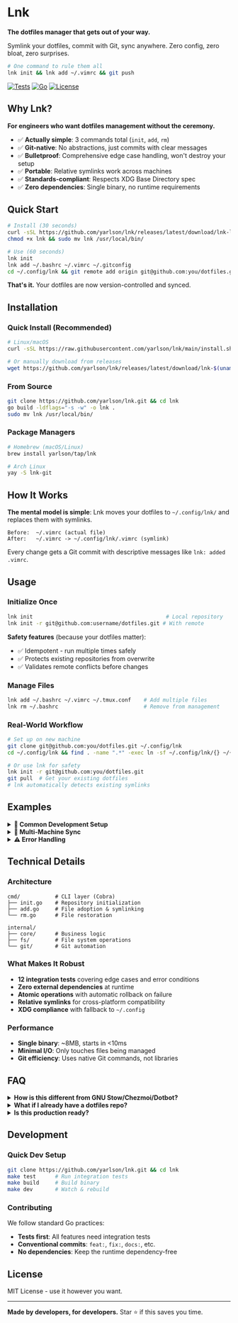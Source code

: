 # Lnk

**The dotfiles manager that gets out of your way.**

Symlink your dotfiles, commit with Git, sync anywhere. Zero config, zero bloat, zero surprises.

```bash
# One command to rule them all
lnk init && lnk add ~/.vimrc && git push
```

[![Tests](https://img.shields.io/badge/tests-12%20passing-green)](./test) [![Go](https://img.shields.io/badge/go-1.21+-blue)](https://golang.org) [![License](https://img.shields.io/badge/license-MIT-blue)](LICENSE)

## Why Lnk?

**For engineers who want dotfiles management without the ceremony.**

- ✅ **Actually simple**: 3 commands total (`init`, `add`, `rm`)
- ✅ **Git-native**: No abstractions, just commits with clear messages
- ✅ **Bulletproof**: Comprehensive edge case handling, won't destroy your setup
- ✅ **Portable**: Relative symlinks work across machines
- ✅ **Standards-compliant**: Respects XDG Base Directory spec
- ✅ **Zero dependencies**: Single binary, no runtime requirements

## Quick Start

```bash
# Install (30 seconds)
curl -sSL https://github.com/yarlson/lnk/releases/latest/download/lnk-linux-amd64 -o lnk
chmod +x lnk && sudo mv lnk /usr/local/bin/

# Use (60 seconds)
lnk init
lnk add ~/.bashrc ~/.vimrc ~/.gitconfig
cd ~/.config/lnk && git remote add origin git@github.com:you/dotfiles.git && git push -u origin main
```

**That's it.** Your dotfiles are now version-controlled and synced.

## Installation

### Quick Install (Recommended)

```bash
# Linux/macOS
curl -sSL https://raw.githubusercontent.com/yarlson/lnk/main/install.sh | bash

# Or manually download from releases
wget https://github.com/yarlson/lnk/releases/latest/download/lnk-$(uname -s | tr '[:upper:]' '[:lower:]')-amd64
```

### From Source

```bash
git clone https://github.com/yarlson/lnk.git && cd lnk
go build -ldflags="-s -w" -o lnk .
sudo mv lnk /usr/local/bin/
```

### Package Managers

```bash
# Homebrew (macOS/Linux)
brew install yarlson/tap/lnk

# Arch Linux
yay -S lnk-git
```

## How It Works

**The mental model is simple**: Lnk moves your dotfiles to `~/.config/lnk/` and replaces them with symlinks.

```
Before:  ~/.vimrc (actual file)
After:   ~/.vimrc -> ~/.config/lnk/.vimrc (symlink)
```

Every change gets a Git commit with descriptive messages like `lnk: added .vimrc`.

## Usage

### Initialize Once

```bash
lnk init                                          # Local repository
lnk init -r git@github.com:username/dotfiles.git # With remote
```

**Safety features** (because your dotfiles matter):
- ✅ Idempotent - run multiple times safely
- ✅ Protects existing repositories from overwrite  
- ✅ Validates remote conflicts before changes

### Manage Files

```bash
lnk add ~/.bashrc ~/.vimrc ~/.tmux.conf    # Add multiple files
lnk rm ~/.bashrc                           # Remove from management
```

### Real-World Workflow

```bash
# Set up on new machine
git clone git@github.com:you/dotfiles.git ~/.config/lnk
cd ~/.config/lnk && find . -name ".*" -exec ln -sf ~/.config/lnk/{} ~/{} \;

# Or use lnk for safety
lnk init -r git@github.com:you/dotfiles.git
git pull  # Get your existing dotfiles
# lnk automatically detects existing symlinks
```

## Examples

<details>
<summary><strong>📁 Common Development Setup</strong></summary>

```bash
# Shell & terminal
lnk add ~/.bashrc ~/.zshrc ~/.tmux.conf

# Development tools  
lnk add ~/.vimrc ~/.gitconfig ~/.ssh/config

# Language-specific
lnk add ~/.npmrc ~/.cargo/config.toml ~/.pylintrc

# Check what's managed
cd ~/.config/lnk && git log --oneline
# 7f3a12c lnk: added .pylintrc
# 4e8b33d lnk: added .cargo/config.toml  
# 2a9c45e lnk: added .npmrc
```
</details>

<details>
<summary><strong>🔄 Multi-Machine Sync</strong></summary>

```bash
# Machine 1: Initial setup
lnk init -r git@github.com:you/dotfiles.git
lnk add ~/.vimrc ~/.bashrc
cd ~/.config/lnk && git push

# Machine 2: Clone existing
lnk init -r git@github.com:you/dotfiles.git  
cd ~/.config/lnk && git pull
# Manually symlink existing files or use lnk add to adopt them

# Both machines: Keep in sync
cd ~/.config/lnk && git pull  # Get updates
cd ~/.config/lnk && git push  # Share updates
```
</details>

<details>
<summary><strong>⚠️ Error Handling</strong></summary>

```bash
# Lnk is defensive by design
lnk add /nonexistent/file
# ❌ Error: file does not exist

lnk add ~/Documents/
# ❌ Error: directories are not supported  

lnk rm ~/.bashrc  # (when it's not a symlink)
# ❌ Error: file is not managed by lnk

lnk init  # (when ~/.config/lnk has non-lnk git repo)
# ❌ Error: directory appears to contain existing Git repository
```
</details>

## Technical Details

### Architecture

```
cmd/           # CLI layer (Cobra)
├── init.go    # Repository initialization  
├── add.go     # File adoption & symlinking
└── rm.go      # File restoration

internal/
├── core/      # Business logic
├── fs/        # File system operations  
└── git/       # Git automation
```

### What Makes It Robust

- **12 integration tests** covering edge cases and error conditions
- **Zero external dependencies** at runtime
- **Atomic operations** with automatic rollback on failure
- **Relative symlinks** for cross-platform compatibility
- **XDG compliance** with fallback to `~/.config`

### Performance

- **Single binary**: ~8MB, starts in <10ms
- **Minimal I/O**: Only touches files being managed
- **Git efficiency**: Uses native Git commands, not libraries

## FAQ

<details>
<summary><strong>How is this different from GNU Stow/Chezmoi/Dotbot?</strong></summary>

| Tool | Approach | Complexity | Git Integration |
|------|----------|------------|-----------------|
| **Lnk** | Simple symlinks | Minimal | Native |
| Stow | Directory trees | Medium | Manual |
| Chezmoi | Templates + state | High | Abstracted |
| Dotbot | YAML config | Medium | Manual |

**Lnk is for developers who want Git-native dotfiles without configuration overhead.**
</details>

<details>
<summary><strong>What if I already have a dotfiles repo?</strong></summary>

```bash
# Clone your existing repo to the lnk location
git clone your-repo ~/.config/lnk

# Lnk works with any Git repo structure
lnk add ~/.vimrc  # Adopts existing files safely
```
</details>

<details>
<summary><strong>Is this production ready?</strong></summary>

**Yes, with caveats.** Lnk is thoroughly tested and handles edge cases well, but it's actively developed. 

✅ **Safe to use**: Won't corrupt your files  
✅ **Well tested**: Comprehensive integration test suite  
⚠️ **API stability**: Commands may evolve (following semver)

**Recommendation**: Try it on non-critical dotfiles first.
</details>

## Development

### Quick Dev Setup

```bash
git clone https://github.com/yarlson/lnk.git && cd lnk
make test      # Run integration tests
make build     # Build binary  
make dev       # Watch & rebuild
```

### Contributing

We follow standard Go practices:
- **Tests first**: All features need integration tests
- **Conventional commits**: `feat:`, `fix:`, `docs:`, etc.
- **No dependencies**: Keep the runtime dependency-free

## License

MIT License - use it however you want.

---

**Made by developers, for developers.** Star ⭐ if this saves you time.
